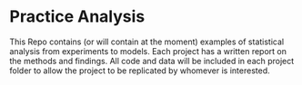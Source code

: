 # Practice Analysis
This Repo contains (or will contain at the moment) examples of statistical analysis from experiments to models. Each project has a written report on the methods and findings. All code and data will be included in each project folder to allow the project to be replicated by whomever is interested. 
